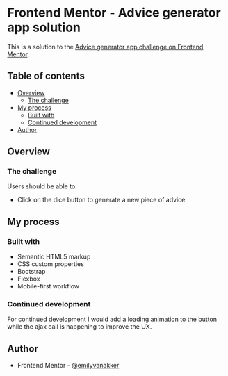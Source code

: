# Frontend Mentor - Advice generator app solution

This is a solution to the [Advice generator app challenge on Frontend Mentor](https://www.frontendmentor.io/challenges/advice-generator-app-QdUG-13db).

## Table of contents

- [Overview](#overview)
  - [The challenge](#the-challenge)
- [My process](#my-process)
  - [Built with](#built-with)
  - [Continued development](#continued-development)
- [Author](#author)

## Overview

### The challenge

Users should be able to:

- Click on the dice button to generate a new piece of advice

## My process

### Built with

- Semantic HTML5 markup
- CSS custom properties
- Bootstrap
- Flexbox
- Mobile-first workflow

### Continued development

For continued development I would add a loading animation to the button while the ajax call is happening to improve the UX. 

## Author

- Frontend Mentor - [@emilyvanakker](https://www.frontendmentor.io/profile/emilyvanakker)


